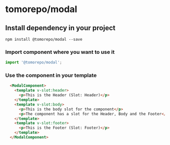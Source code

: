 # tomorepo/modal

## Install dependency in your project
```
npm install @tomorepo/modal --save
```

### Import component where you want to use it
```js
import '@tomorepo/modal';
```

### Use the component in your template
```html
  <ModalComponent>
    <template v-slot:header>
      <p>This is the Header (Slot: Header)</p>
    </template>
    <template v-slot:body>
      <p>This is the body slot for the component</p>
      <p>The component has a slot for the Header, Body and the Footer</p>
    </template>
    <template v-slot:footer>
      <p>This is the Footer (Slot: Footer)</p>
    </template>
  </ModalComponent>
```